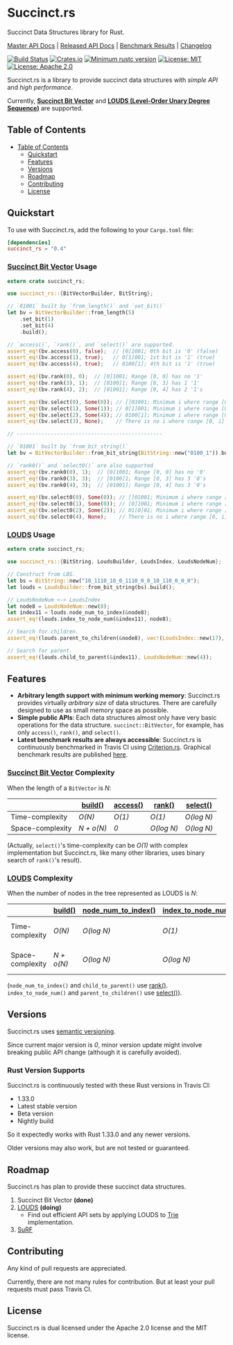 # Succinct.rs

Succinct Data Structures library for Rust.

[Master API Docs](https://laysakura.github.io/succinct.rs/succinct_rs/)
|
[Released API Docs](https://docs.rs/crate/succinct_rs)
|
[Benchmark Results](https://laysakura.github.io/succinct.rs/criterion/report/)
|
[Changelog](https://github.com/laysakura/succinct.rs/blob/master/CHANGELOG.md)

[![Build Status](https://travis-ci.com/laysakura/succinct.rs.svg?branch=master)](https://travis-ci.com/laysakura/succinct.rs)
[![Crates.io](https://img.shields.io/crates/v/succinct_rs.svg)](https://crates.io/crates/succinct_rs)
[![Minimum rustc version](https://img.shields.io/badge/rustc-1.33+-lightgray.svg)](https://github.com/laysakura/succinct.rs#rust-version-supports)
[![License: MIT](https://img.shields.io/badge/license-MIT-blue.svg)](https://github.com/laysakura/succinct.rs/blob/master/LICENSE-MIT)
[![License: Apache 2.0](https://img.shields.io/badge/license-Apache_2.0-blue.svg)](https://github.com/laysakura/succinct.rs/blob/master/LICENSE-APACHE)

Succinct.rs is a library to provide succinct data structures with _simple API_ and _high performance_.

Currently, **[Succinct Bit Vector](https://laysakura.github.io/succinct.rs/succinct_rs/bit_vector/struct.BitVector.html)** and **[LOUDS (Level-Order Unary Degree Sequence)](https://laysakura.github.io/succinct.rs/succinct_rs/louds/struct.Louds.html)** are supported.

## Table of Contents
- [Table of Contents](#table-of-contents)
  - [Quickstart](#quickstart)
  - [Features](#features)
  - [Versions](#versions)
  - [Roadmap](#roadmap)
  - [Contributing](#contributing)
  - [License](#license)

## Quickstart

To use with Succinct.rs, add the following to your `Cargo.toml` file:

```toml
[dependencies]
succinct_rs = "0.4"
```

### [Succinct Bit Vector](https://laysakura.github.io/succinct.rs/succinct_rs/bit_vector/struct.BitVector.html) Usage

```rust
extern crate succinct_rs;

use succinct_rs::{BitVectorBuilder, BitString};

// `01001` built by `from_length()` and `set_bit()`
let bv = BitVectorBuilder::from_length(5)
    .set_bit(1)
    .set_bit(4)
    .build();

// `access()`, `rank()`, and `select()` are supported.
assert_eq!(bv.access(0), false);  // [0]1001; 0th bit is '0' (false)
assert_eq!(bv.access(1), true);   // 0[1]001; 1st bit is '1' (true)
assert_eq!(bv.access(4), true);   // 0100[1]; 4th bit is '1' (true)

assert_eq!(bv.rank(0), 0);  // [0]1001; Range [0, 0] has no '1'
assert_eq!(bv.rank(3), 1);  // [0100]1; Range [0, 3] has 1 '1'
assert_eq!(bv.rank(4), 2);  // [01001]; Range [0, 4] has 2 '1's

assert_eq!(bv.select(0), Some(0)); // []01001; Minimum i where range [0, i] has 0 '1's is i=0
assert_eq!(bv.select(1), Some(1)); // 0[1]001; Minimum i where range [0, i] has 1 '1's is i=1
assert_eq!(bv.select(2), Some(4)); // 0100[1]; Minimum i where range [0, i] has 2 '1's is i=4
assert_eq!(bv.select(3), None);    // There is no i where range [0, i] has 3 '1's

// -----------------------------------------------

// `01001` built by `from_bit_string()`
let bv = BitVectorBuilder::from_bit_string(BitString::new("0100_1")).build();  // Tips: BitString::new() ignores '_'.

// `rank0()` and `select0()` are also supported
assert_eq!(bv.rank0(0), 1);  // [0]1001; Range [0, 0] has no '0'
assert_eq!(bv.rank0(3), 3);  // [0100]1; Range [0, 3] has 3 '0's
assert_eq!(bv.rank0(4), 3);  // [01001]; Range [0, 4] has 3 '0's

assert_eq!(bv.select0(0), Some(0)); // []01001; Minimum i where range [0, i] has 0 '0's is i=0
assert_eq!(bv.select0(1), Some(0)); // [0]1001; Minimum i where range [0, i] has 1 '0's is i=0
assert_eq!(bv.select0(2), Some(2)); // 01[0]01; Minimum i where range [0, i] has 2 '0's is i=2
assert_eq!(bv.select0(4), None);    // There is no i where range [0, i] has 4 '0's
```

### [LOUDS](https://laysakura.github.io/succinct.rs/succinct_rs/bit_vector/struct.Louds.html) Usage

```rust
extern crate succinct_rs;

use succinct_rs::{BitString, LoudsBuilder, LoudsIndex, LoudsNodeNum};

// Construct from LBS.
let bs = BitString::new("10_1110_10_0_1110_0_0_10_110_0_0_0");
let louds = LoudsBuilder::from_bit_string(bs).build();

// LoudsNodeNum <-> LoudsIndex
let node8 = LoudsNodeNum::new(8);
let index11 = louds.node_num_to_index(&node8);
assert_eq!(louds.index_to_node_num(&index11), node8);

// Search for children.
assert_eq!(louds.parent_to_children(&node8), vec!(LoudsIndex::new(17), LoudsIndex::new(18)));

// Search for parent.
assert_eq!(louds.child_to_parent(&index11), LoudsNodeNum::new(4));
```

## Features

- **Arbitrary length support with minimum working memory**: Succinct.rs provides virtually _arbitrary size_ of data structures. There are carefully designed to use as small memory space as possible.
- **Simple public APIs**: Each data structures almost only have very basic operations for the data structure. `succinct::BitVector`, for example, has only `access()`, `rank()`, and `select()`.
- **Latest benchmark results are always accessible**: Succinct.rs is continuously benchmarked in Travis CI using [Criterion.rs](https://crates.io/crates/criterion). Graphical benchmark results are published [here](https://laysakura.github.io/succinct.rs/criterion/report/).

### [Succinct Bit Vector](https://laysakura.github.io/succinct.rs/succinct_rs/bit_vector/struct.BitVector.html) Complexity

When the length of a `BitVector` is _N_:

|                  | [build()](https://laysakura.github.io/succinct.rs/succinct_rs/bit_vector/struct.BitVectorBuilder.html#method.build) | [access()](https://laysakura.github.io/succinct.rs/succinct_rs/bit_vector/struct.BitVector.html#method.access) | [rank()](https://laysakura.github.io/succinct.rs/succinct_rs/bit_vector/struct.BitVector.html#method.rank) | [select()](https://laysakura.github.io/succinct.rs/succinct_rs/bit_vector/struct.BitVector.html#method.select) |
|------------------|--------------------------------------------------------|------------|----------|------------|
| Time-complexity  | _O(N)_                                                 | _O(1)_     | _O(1)_   | _O(log N)_ |
| Space-complexity | _N + o(N)_                                             | _0_        | _O(log N)_   | _O(log N)_     |

(Actually, `select()`'s time-complexity can be _O(1)_ with complex implementation but Succinct.rs, like many other libraries, uses binary search of `rank()`'s result).

### [LOUDS](https://laysakura.github.io/succinct.rs/succinct_rs/louds/struct.Louds.html) Complexity

When the number of nodes in the tree represented as LOUDS is _N_:

|                  | [build()](https://laysakura.github.io/succinct.rs/succinct_rs/louds/struct.LoudsBuilder.html#method.build) | [node_num_to_index()](https://laysakura.github.io/succinct.rs/succinct_rs/louds/struct.Louds.html#method.node_num_to_index) | [index_to_node_num()](https://laysakura.github.io/succinct.rs/succinct_rs/louds/struct.Louds.html#method.index_to_node_num) | [child_to_parent()](https://laysakura.github.io/succinct.rs/succinct_rs/louds/struct.Louds.html#method.child_to_parent) | [parent_to_children()](https://laysakura.github.io/succinct.rs/succinct_rs/louds/struct.Louds.html#method.parent_to_children) |
|------------------|--------------------------------------------------------|------------|----------|------------|----|
| Time-complexity  | _O(N)_                                                 | _O(log N)_     | _O(1)_   | _O(1)_ | _O( max(log N, <u>max num of children a node has</u>) )_ |
| Space-complexity | _N + o(N)_                                             | _O(log N)_        | _O(log N)_   | _O(log N)_     | _O( max(log N, <u>max num of children a node has</u>) )_ |

(`node_num_to_index()` and `child_to_parent()` use [rank()](https://laysakura.github.io/succinct.rs/succinct_rs/bit_vector/struct.BitVector.html#method.rank). `index_to_node_num()` and `parent_to_children()` use [select()](https://laysakura.github.io/succinct.rs/succinct_rs/bit_vector/struct.BitVector.html#method.select)).

## Versions
Succinct.rs uses [semantic versioning](http://semver.org/spec/v2.0.0.html).

Since current major version is _0_, minor version update might involve breaking public API change (although it is carefully avoided).

### Rust Version Supports

Succinct.rs is continuously tested with these Rust versions in Travis CI:

- 1.33.0
- Latest stable version
- Beta version
- Nightly build

So it expectedly works with Rust 1.33.0 and any newer versions.

Older versions may also work, but are not tested or guaranteed.

## Roadmap

Succinct.rs has plan to provide these succinct data structures.

1. Succinct Bit Vector **(done)**
2. [LOUDS](https://dl.acm.org/citation.cfm?id=1398646) **(doing)**
    - Find out efficient API sets by applying LOUDS to [Trie](https://en.wikipedia.org/wiki/Trie) implementation.
3. [SuRF](http://www.pdl.cmu.edu/PDL-FTP/Storage/surf_sigmod18.pdf)

## Contributing

Any kind of pull requests are appreciated.

Currently, there are not many rules for contribution.
But at least your pull requests must pass Travis CI.

## License

Succinct.rs is dual licensed under the Apache 2.0 license and the MIT license.
